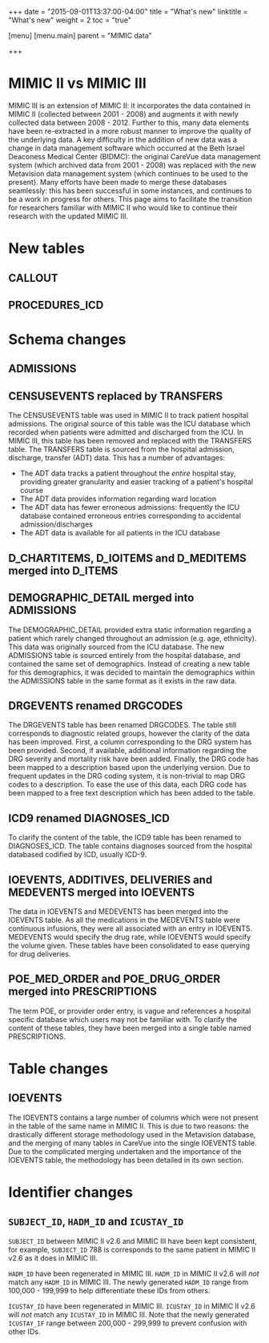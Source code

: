 +++
date = "2015-09-01T13:37:00-04:00"
title = "What's new"
linktitle = "What's new"
weight = 2
toc = "true"

[menu]
  [menu.main]
    parent = "MIMIC data"

+++

# MIMIC II vs MIMIC III

MIMIC III is an extension of MIMIC II: it incorporates the data contained in MIMIC II (collected between 2001 - 2008) and augments it with newly collected data between 2008 - 2012. Further to this, many data elements have been re-extracted in a more robust manner to improve the quality of the underlying data. A key difficulty in the addition of new data was a change in data management software which occurred at the Beth Israel Deaconess Medical Center (BIDMC): the original CareVue data management system (which archived data from 2001 - 2008) was replaced with the new Metavision data management system (which continues to be used to the present). Many efforts have been made to merge these databases seamlessly: this has been successful in some instances, and continues to be a work in progress for others. This page aims to facilitate the transition for researchers familiar with MIMIC II who would like to continue their research with the updated MIMIC III.

# New tables


## CALLOUT

## PROCEDURES_ICD


# Schema changes

## ADMISSIONS


## CENSUSEVENTS replaced by TRANSFERS

The CENSUSEVENTS table was used in MIMIC II to track patient hospital admissions. The original source of this table was the ICU database which recorded when patients were admitted and discharged from the ICU. In MIMIC III, this table has been removed and replaced with the TRANSFERS table. The TRANSFERS table is sourced from the hospital admission, discharge, transfer (ADT) data. This has a number of advantages:

 - The ADT data tracks a patient throughout the *entire* hospital stay, providing greater granularity and easier tracking of a patient's hospital course
 - The ADT data provides information regarding ward location
 - The ADT data has fewer erroneous admissions: frequently the ICU database contained erroneous entries corresponding to accidental admission/discharges
 - The ADT data is available for all patients in the ICU database


## D_CHARTITEMS, D_IOITEMS and D_MEDITEMS merged into D_ITEMS 

## DEMOGRAPHIC_DETAIL merged into ADMISSIONS

The DEMOGRAPHIC_DETAIL provided extra static information regarding a patient which rarely changed throughout an admission (e.g. age, ethnicity). This data was originally sourced from the ICU database. The new ADMISSIONS table is sourced entirely from the hospital database, and contained the same set of demographics. Instead of creating a new table for this demographics, it was decided to maintain the demographics within the ADMISSIONS table in the same format as it exists in the raw data.

## DRGEVENTS renamed DRGCODES

The DRGEVENTS table has been renamed DRGCODES. The table still corresponds to diagnostic related groups, however the clarity of the data has been improved. First, a column corresponding to the DRG system has been provided. Second, if available, additional information regarding the DRG severity and mortality risk have been added. Finally, the DRG code has been mapped to a description based upon the underlying version. Due to frequent updates in the DRG coding system, it is non-trivial to map DRG codes to a description. To ease the use of this data, each DRG code has been mapped to a free text description which has been added to the table.

## ICD9 renamed DIAGNOSES_ICD

To clarify the content of the table, the ICD9 table has been renamed to DIAGNOSES_ICD. The table contains diagnoses sourced from the hospital databased codified by ICD, usually ICD-9.

## IOEVENTS, ADDITIVES, DELIVERIES and MEDEVENTS merged into IOEVENTS

The data in IOEVENTS and MEDEVENTS has been merged into the IOEVENTS table. As all the medications in the MEDEVENTS table were continuous infusions, they were all associated with an entry in IOEVENTS. MEDEVENTS would specify the drug rate, while IOEVENTS would specify the volume given. These tables have been consolidated to ease querying for drug deliveries.

## POE_MED_ORDER and POE_DRUG_ORDER merged into PRESCRIPTIONS

The term POE, or provider order entry, is vague and references a hospital specific database which users may not be familiar with. To clarify the content of these tables, they have been merged into a single table named PRESCRIPTIONS.

# Table changes

## IOEVENTS

The IOEVENTS contains a large number of columns which were not present in the table of the same name in MIMIC II. This is due to two reasons: the drastically different storage methodology used in the Metavision database, and the merging of many tables in CareVue into the single IOEVENTS table. Due to the complicated merging undertaken and the importance of the IOEVENTS table, the methodology has been detailed in its own section.

# Identifier changes

## `SUBJECT_ID`, `HADM_ID` and `ICUSTAY_ID`

`SUBJECT_ID` between MIMIC II v2.6 and MIMIC III have been kept consistent, for example, `SUBJECT_ID` 788 is corresponds to the same patient in MIMIC II v2.6 as it does in MIMIC III.

`HADM_ID` have been regenerated in MIMIC III. `HADM_ID` in MIMIC II v2.6 will *not* match any `HADM_ID` in MIMIC III. The newly generated `HADM_ID` range from 100,000 - 199,999 to help differentiate these IDs from others.

`ICUSTAY_ID` have been regenerated in MIMIC III. `ICUSTAY_ID` in MIMIC II v2.6 will *not* match any `ICUSTAY_ID` in MIMIC III. Note that the newly generated `ICUSTAY_IF` range between 200,000 - 299,999 to prevent confusion with other IDs.

<!--
## `ITEMID`, `IOITEMID`

There were multiple `ITEMID` in the MIMIC II database which caused confusion. Particularly, the IOEVENTS table contained an `ITEMID` and an `IOITEMID`. Each concept now has a unique `ITEMID` with differing ranges.

-->

<!-- 

 
# Detailed changelog

# Primary changes at a glance

 - `HADM_ID` and `ICUSTAY_ID` have been regenerated for *all* patients, `SUBJECT_ID` has not changed
 - `CENSUSEVENTS` has been rehauled:
 	- The table is now referred to as `TRANSFERS`
 	- The data now includes all out of ICU activity, and covers patient ward visits for their entire hospital stay
 - `ADMISSIONS` and `TRANSFERS` are now sourced entirely from the hospital admission database (they were previously sourced from the ICU database)
 - `DEMOGRAPHIC_DETAIL` has been merged into `ADMISSIONS`
 
 - A number of duplicate `SUBJECT_ID` contained in MIMIC II have been coalesced
 - All `ICUSTAY_ID` have a corresponding `HADM_ID`
 - All `HADM_ID` have a corresponding `SUBJECT_ID`
 - Hospital admission dates now have times
 - Hospital discharge disposition is now available in a structured form
 
The comparison of patients, admissions, and icustays between v2.6 and v3.0 is listed below:

Table name (Primary key column) | Count (MIMIC2 v2.6)
--------- | --------- | --------- 
```D_Patients``` (```subject_id```) | 32,536
```Admissions``` (```hadm_id```) | 36,095
```ICUStayEvents``` (```icustay_id```) | 40,426 

-->
